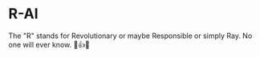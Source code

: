 # R-AI

The "R" stands for Revolutionary or maybe Responsible or simply Ray. No one will ever know. 🤣👍🤑
